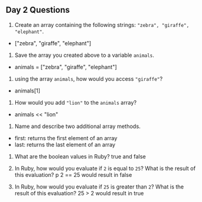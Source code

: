 ## Day 2 Questions

1. Create an array containing the following strings: `"zebra", "giraffe", "elephant"`.
  - ["zebra", "giraffe", "elephant"]

1. Save the array you created above to a variable `animals`.
  - animals = ["zebra", "giraffe", "elephant"]

1. using the array `animals`, how would you access `"giraffe"`?
  - animals[1]

1. How would you add `"lion"` to the `animals` array?
  - animals << "lion"

1. Name and describe two additional array methods.
  - first: returns the first element of an array
  - last: returns the last element of an array

1. What are the boolean values in Ruby?
true and false

1. In Ruby, how would you evaluate if `2` is equal to `25`? What is the result of this evaluation?
p 2 == 25 would result in false

1. In Ruby, how would you evaluate if `25` is greater than `2`? What is the result of this evaluation?
25 > 2 would result in true
